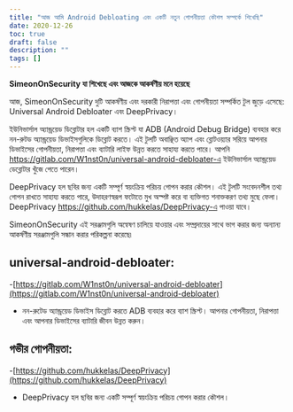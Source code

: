 ```yaml
---
title: "আজ আমি Android Debloating এবং একটি নতুন গোপনীয়তা কৌশল সম্পর্কে শিখেছি"
date: 2020-12-26
toc: true
draft: false
description: ""
tags: []
---
```


**SimeonOnSecurity যা শিখেছে এবং আজকে আকর্ষণীয় মনে হয়েছে**

আজ, SimeonOnSecurity দুটি আকর্ষণীয় এবং দরকারী নিরাপত্তা এবং গোপনীয়তা সম্পর্কিত টুল জুড়ে এসেছে: Universal Android Debloater এবং DeepPrivacy।

ইউনিভার্সাল অ্যান্ড্রয়েড ডিব্লোটার হল একটি ব্যাশ স্ক্রিপ্ট যা ADB (Android Debug Bridge) ব্যবহার করে নন-রুটড অ্যান্ড্রয়েড ডিভাইসগুলিকে ডিব্লোট করতে। এই টুলটি অবাঞ্ছিত অ্যাপ এবং ব্লোটওয়্যার সরিয়ে আপনার ডিভাইসের গোপনীয়তা, নিরাপত্তা এবং ব্যাটারি লাইফ উন্নত করতে সাহায্য করতে পারে। আপনি https://gitlab.com/W1nst0n/universal-android-debloater-এ ইউনিভার্সাল অ্যান্ড্রয়েড ডেব্লোটার খুঁজে পেতে পারেন।

DeepPrivacy হল ছবির জন্য একটি সম্পূর্ণ স্বয়ংক্রিয় পরিচয় গোপন করার কৌশল। এই টুলটি সংবেদনশীল তথ্য গোপন রাখতে সাহায্য করতে পারে, উদাহরণস্বরূপ ফটোতে মুখ অস্পষ্ট করে বা ব্যক্তিগত শনাক্তকরণ তথ্য মুছে ফেলা। DeepPrivacy https://github.com/hukkelas/DeepPrivacy-এ পাওয়া যাবে।

SimeonOnSecurity এই সরঞ্জামগুলি অন্বেষণ চালিয়ে যাওয়ার এবং সম্প্রদায়ের সাথে ভাগ করার জন্য অন্যান্য আকর্ষণীয় সরঞ্জামগুলি সন্ধান করার পরিকল্পনা করেছে৷

## universal-android-debloater:
-[https://gitlab.com/W1nst0n/universal-android-debloater](https://gitlab.com/W1nst0n/universal-android-debloater)
- নন-রুটেড অ্যান্ড্রয়েড ডিভাইস ডিব্লোট করতে ADB ব্যবহার করে ব্যাশ স্ক্রিপ্ট। আপনার গোপনীয়তা, নিরাপত্তা এবং আপনার ডিভাইসের ব্যাটারি জীবন উন্নত করুন।

## গভীর গোপনীয়তা:
-[https://github.com/hukkelas/DeepPrivacy](https://github.com/hukkelas/DeepPrivacy)
- DeepPrivacy হল ছবির জন্য একটি সম্পূর্ণ স্বয়ংক্রিয় পরিচয় গোপন করার কৌশল।
